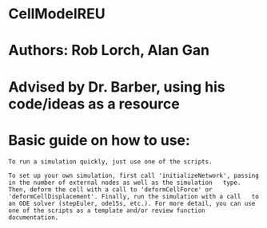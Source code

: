 # CellModelREU
# Authors: Rob Lorch, Alan Gan
# Advised by Dr. Barber, using his code/ideas as a resource
# Basic guide on how to use:
```
To run a simulation quickly, just use one of the scripts. 

To set up your own simulation, first call 'initializeNetwork', passing in the number of external nodes as well as the simulation   type. Then, deform the cell with a call to 'deformCellForce' or 'deformCellDisplacement'. Finally, run the simulation with a call   to an ODE solver (stepEuler, ode15s, etc.). For more detail, you can use one of the scripts as a template and/or review function   documentation.
```
